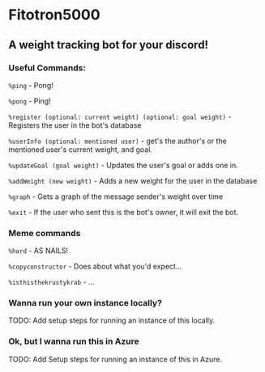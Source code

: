 # Fitotron5000
## A weight tracking bot for your discord!

### Useful Commands:
`%ping` - Pong!

`%pong` - Ping!

`%register (optional: current weight) (optional: goal weight)` - Registers the user in the bot's database

`%userInfo (optional: mentioned user)` - get's the author's or the mentioned user's current weight, and goal.

`%updateGoal (goal weight)` - Updates the user's goal or adds one in.

`%addWeight (new weight)` - Adds a new weight for the user in the database

`%graph` - Gets a graph of the message sender's weight over time

`%exit` - If the user who sent this is the bot's owner, it will exit the bot.
### Meme commands
`%hard` - AS NAILS!

`%copyconstructor` - Does about what you'd expect...

`%isthisthekrustykrab` - ... 
### Wanna run your own instance locally?
TODO: Add setup steps for running an instance of this locally.
### Ok, but I wanna run this in Azure
TODO: Add Setup steps for running an instance of this in Azure.